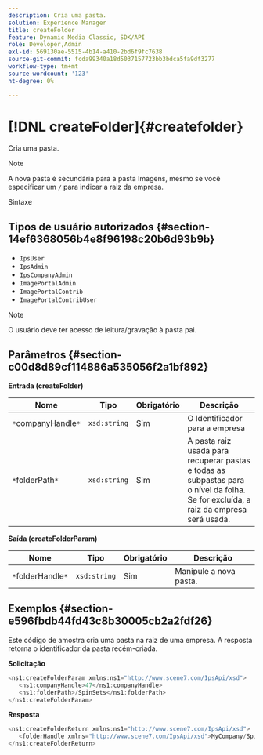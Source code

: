 ```yaml
---
description: Cria uma pasta.
solution: Experience Manager
title: createFolder
feature: Dynamic Media Classic, SDK/API
role: Developer,Admin
exl-id: 569130ae-5515-4b14-a410-2bd6f9fc7638
source-git-commit: fcda99340a18d5037157723bb3bdca5fa9df3277
workflow-type: tm+mt
source-wordcount: '123'
ht-degree: 0%

---
```


# [!DNL createFolder]{#createfolder}

Cria uma pasta.

>[!NOTE]
>
>A nova pasta é secundária para a pasta Imagens, mesmo se você especificar um `/` para indicar a raiz da empresa.

Sintaxe

## Tipos de usuário autorizados {#section-14ef6368056b4e8f96198c20b6d93b9b}

* `IpsUser`
* `IpsAdmin`
* `IpsCompanyAdmin`
* `ImagePortalAdmin`
* `ImagePortalContrib`
* `ImagePortalContribUser`

>[!NOTE]
>
>O usuário deve ter acesso de leitura/gravação à pasta pai.

## Parâmetros {#section-c00d8d89cf114886a535056f2a1bf892}

**Entrada (createFolder)**

| Nome | Tipo | Obrigatório | Descrição |
|---|---|---|---|
| `*`companyHandle`*` | `xsd:string` | Sim | O Identificador para a empresa |
| `*`folderPath`*` | `xsd:string` | Sim | A pasta raiz usada para recuperar pastas e todas as subpastas para o nível da folha. Se for excluída, a raiz da empresa será usada. |

**Saída (createFolderParam)**

| Nome | Tipo | Obrigatório | Descrição |
|---|---|---|---|
| `*`folderHandle`*` | `xsd:string` | Sim | Manipule a nova pasta. |

## Exemplos {#section-e596fbdb44fd43c8b30005cb2a2fdf26}

Este código de amostra cria uma pasta na raiz de uma empresa. A resposta retorna o identificador da pasta recém-criada.

**Solicitação**

```java
<ns1:createFolderParam xmlns:ns1="http://www.scene7.com/IpsApi/xsd">
   <ns1:companyHandle>47</ns1:companyHandle>
   <ns1:folderPath>/SpinSets</ns1:folderPath>
</ns1:createFolderParam>
```

**Resposta**

```java
<ns1:createFolderReturn xmlns:ns1="http://www.scene7.com/IpsApi/xsd">
   <folderHandle xmlns="http://www.scene7.com/IpsApi/xsd">MyCompany/SpinSets/</folderHandle>
</ns1:createFolderReturn>
```
